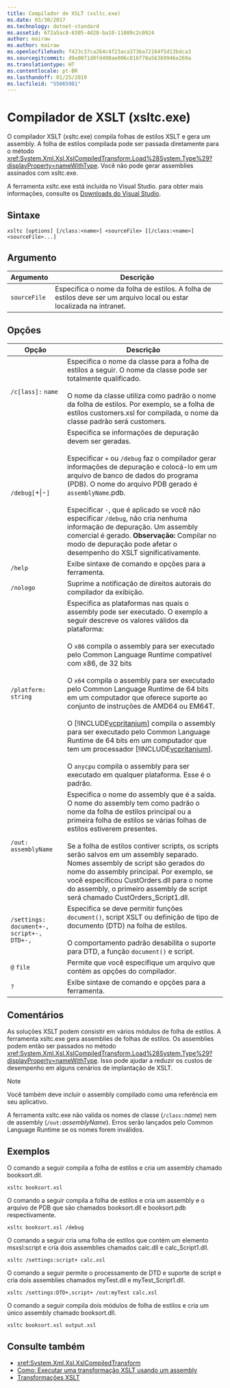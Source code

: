 ```yaml
---
title: Compilador de XSLT (xsltc.exe)
ms.date: 03/30/2017
ms.technology: dotnet-standard
ms.assetid: 672a5ac8-8305-4d28-ba10-11089c2c0924
author: mairaw
ms.author: mairaw
ms.openlocfilehash: f423c37ca264c4f23aca3736a72164f5d13bdca3
ms.sourcegitcommit: d9a0071d0fd490ae006c816f78a563b9946e269a
ms.translationtype: HT
ms.contentlocale: pt-BR
ms.lasthandoff: 01/25/2019
ms.locfileid: "55065981"
---
```

# <a name="xslt-compiler-xsltcexe"></a>Compilador de XSLT (xsltc.exe)
O compilador XSLT (xsltc.exe) compila folhas de estilos XSLT e gera um assembly. A folha de estilos compilada pode ser passada diretamente para o método <xref:System.Xml.Xsl.XslCompiledTransform.Load%28System.Type%29?displayProperty=nameWithType>. Você não pode gerar assemblies assinados com xsltc.exe.  
  
 A ferramenta xsltc.exe está incluída no Visual Studio. para obter mais informações, consulte os [Downloads do Visual Studio](https://aka.ms/vsdownload?utm_source=mscom&utm_campaign=msdocs).  
  
## <a name="syntax"></a>Sintaxe  
  
```  
xsltc [options] [/class:<name>] <sourceFile> [[/class:<name>] <sourceFile>...]  
```  
  
## <a name="argument"></a>Argumento  
  
|Argumento|Descrição|  
|--------------|-----------------|  
|`sourceFile`|Especifica o nome da folha de estilos. A folha de estilos deve ser um arquivo local ou estar localizada na intranet.|  
  
## <a name="options"></a>Opções  
  
|Opção|Descrição|  
|------------|-----------------|  
|`/c[lass]:` `name`|Especifica o nome da classe para a folha de estilos a seguir. O nome da classe pode ser totalmente qualificado.<br /><br /> O nome da classe utiliza como padrão o nome da folha de estilos. Por exemplo, se a folha de estilos customers.xsl for compilada, o nome da classe padrão será customers.|  
|`/debug[`+&#124;-`]`|Especifica se informações de depuração devem ser geradas.<br /><br /> Especificar `+` ou `/debug` faz o compilador gerar informações de depuração e colocá-lo em um arquivo de banco de dados do programa (PDB). O nome do arquivo PDB gerado é `assemblyName`.pdb.<br /><br /> Especificar `-`, que é aplicado se você não especificar `/debug`, não cria nenhuma informação de depuração. Um assembly comercial é gerado. **Observação:**  Compilar no modo de depuração pode afetar o desempenho do XSLT significativamente.|  
|`/help`|Exibe sintaxe de comando e opções para a ferramenta.|  
|`/nologo`|Suprime a notificação de direitos autorais do compilador da exibição.|  
|`/platform:` `string`|Especifica as plataformas nas quais o assembly pode ser executado. O exemplo a seguir descreve os valores válidos da plataforma:<br /><br /> O `x86` compila o assembly para ser executado pelo Common Language Runtime compatível com x86, de 32 bits<br /><br /> O `x64` compila o assembly para ser executado pelo Common Language Runtime de 64 bits em um computador que oferece suporte ao conjunto de instruções de AMD64 ou EM64T.<br /><br /> O [!INCLUDE[vcpritanium](../../../../includes/vcpritanium-md.md)] compila o assembly para ser executado pelo Common Language Runtime de 64 bits em um computador que tem um processador [!INCLUDE[vcpritanium](../../../../includes/vcpritanium-md.md)].<br /><br /> O `anycpu` compila o assembly para ser executado em qualquer plataforma. Esse é o padrão.|  
|`/out:` `assemblyName`|Especifica o nome do assembly que é a saída. O nome do assembly tem como padrão o nome da folha de estilos principal ou a primeira folha de estilos se várias folhas de estilos estiverem presentes.<br /><br /> Se a folha de estilos contiver scripts, os scripts serão salvos em um assembly separado. Nomes assembly de script são gerados do nome do assembly principal. Por exemplo, se você especificou CustOrders.dll para o nome do assembly, o primeiro assembly de script será chamado CustOrders_Script1.dll.|  
|`/settings:` `document+-, script+-, DTD+-,`|Especifica se deve permitir funções `document()`, script XSLT ou definição de tipo de documento (DTD) na folha de estilos.<br /><br /> O comportamento padrão desabilita o suporte para DTD, a função `document()` e script.|  
|`@` `file`|Permite que você especifique um arquivo que contém as opções do compilador.|  
|`?`|Exibe sintaxe de comando e opções para a ferramenta.|  
  
## <a name="remarks"></a>Comentários  
 As soluções XSLT podem consistir em vários módulos de folha de estilos. A ferramenta xsltc.exe gera assemblies de folhas de estilos. Os assemblies podem então ser passados no método <xref:System.Xml.Xsl.XslCompiledTransform.Load%28System.Type%29?displayProperty=nameWithType>. Isso pode ajudar a reduzir os custos de desempenho em alguns cenários de implantação de XSLT.  
  
> [!NOTE]
>  Você também deve incluir o assembly compilado como uma referência em seu aplicativo.  
  
 A ferramenta xsltc.exe não valida os nomes de classe (`/class:`*name*) nem de assembly (`/out:`*assemblyName*). Erros serão lançados pelo Common Language Runtime se os nomes forem inválidos.  
  
## <a name="examples"></a>Exemplos  
 O comando a seguir compila a folha de estilos e cria um assembly chamado booksort.dll.  
  
```  
xsltc booksort.xsl  
```  
  
 O comando a seguir compila a folha de estilos e cria um assembly e o arquivo de PDB que são chamados booksort.dll e booksort.pdb respectivamente.  
  
```  
xsltc booksort.xsl /debug  
```  
  
 O comando a seguir cria uma folha de estilos que contém um elemento msxsl:script e cria dois assemblies chamados calc.dll e calc_Script1.dll.  
  
```  
xsltc /settings:script+ calc.xsl  
```  
  
 O comando a seguir permite o processamento de DTD e suporte de script e cria dois assemblies chamados myTest.dll e myTest_Script1.dll.  
  
```  
xsltc /settings:DTD+,script+ /out:myTest calc.xsl  
```  
  
 O comando a seguir compila dois módulos de folha de estilos e cria um único assembly chamado booksort.dll.  
  
```  
xsltc booksort.xsl output.xsl  
```  
  
## <a name="see-also"></a>Consulte também

- <xref:System.Xml.Xsl.XslCompiledTransform>
- [Como: Executar uma transformação XSLT usando um assembly](../../../../docs/standard/data/xml/how-to-perform-an-xslt-transformation-by-using-an-assembly.md)
- [Transformações XSLT](../../../../docs/standard/data/xml/xslt-transformations.md)
